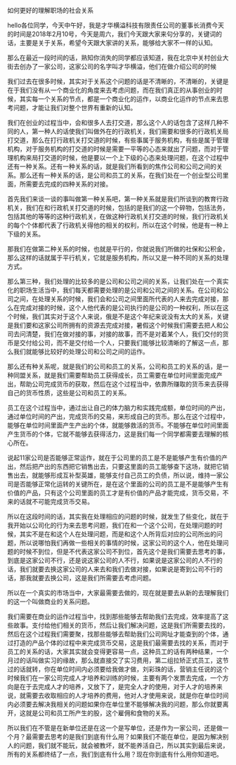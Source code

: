 如何更好的理解职场的社会关系

hello各位同学，今天中午好，我是才华横溢科技有限责任公司的董事长消费今天的时间是2018年2月10号，今天是周六，我们今天跟大家来句分享的，关键词的话，主要是关于关系，希望今天跟大家讲的关系，能够给大家不一样的认知。

那么在最近一段时间的话，熟知你消失的同学都应该知道，我在北京中关村创业大街去创办了一家公司，这家公司的名字叫才华横溢，他们在做介绍公司的时候

我们过去在很多时候，其实对于关系这个问题的话是不清晰的，不清晰的，关键是在于我们没有从一个商业化的角度来去考虑问题，而在我们真正的从事创业的时候，其实每一个关系的节点，都是一个商业化的运作，以商业化运作的节点来去思考问题，才能让我们对整个世界有重新的认知。

我们在创业的过程当中，会和很多人去打交道，那么这个人的话包含了这样几种不同的人，第一种人的话使我们叫做外在的行政机关，我们需要和很多的行政机关局打交道，那么在打行政机关打交道的时候，有些事属于服务机构，有些是属于管理机构，对于服务机构的打交道的时候是需要一平等的心态来就出了问题，而对于管理机构来局打交道的时候，他是要以一个上下级的心态来处理问题，在这个过程中还有一种关系。还有一种关系的话，就是我们所看到的焦作公司和公司之间的关系。那么还有一种关系的话，是公司和员工的关系，在我们处在一个创业型公司里面，所需要去完成的四种关系的对接。

首先我们来谈一谈的事叫做第一种关系吧，第一种关系就是我们所谈到的教育行政机关，我们在和行政机关打交道的时候，包括的是我们的这一个碎物，包括法务，包括其他的等等的这种行政机关，在做这种行政机关打交道的时候，我们行政机关的每个个体都代表了行政机关得他的相关的权利，所以在这个时候，他是有一种上下级的关系。

那我们在做第二种关系的时候，也就是平行的，你就说我们所做的社保和公积金，那么这样的话就属于平行机关，它就是服务机构，所以又是一种不同的关系的处理方式。

那么第三种，我们处理的比较多的是公司和公司之间的关系，让我们处在一个真实化的职场生活当中，我们每天都需要处理的是公司和公司之间的关系。在公司和公司之间，在处理关系的时候，我们会和公司之间里面所代表的人来去完成对接，那么在完成对接的时候，这个人他代表的是公司执行的是公司的一种权利，所以在这个时候，我们其实对于这个人来说，俄是不是这个年纪来说没有太大的关系，关键是我们要和这家公司所拥有的资源去完成对接，暑假这个时候我们需要去把人和公司去问清楚，我们在做对接的事，对接的故事，而不是对着某个人，我们交付的货币是交付给公司，而不是交付给一个人，只要我们能够比较清晰的了解这一点，那么我们就能够比较好的处理公司和公司之间的运作。

那么还有种关系呢，就是我们的公司和员工的关系，公司和员工的关系的话，是一种同盟关系，就是我们需要帮助员工获得成长，员工需要在单位时间里面完成产出，帮助公司完成货币的获取，然后在这个过程当中，依靠所赚取的货币来去获得自己的货币性质，这些是公司和员工的关系。

员工在这个过程当中，通过出让自己的体力脑力和实践完成额，单位时间的产出，通过单位时间的产出，完成货币的交易，来形成自己的货币。那么在这个过程中，能够在单位时间里面产生产出的个体，就能够救活的货币。不能够在单位时间里面产生货币的个体，它就不能够去获得活力，这是我们每一个同学都需要去理解的核心所在。

说起11家公司是否能够正常运作，就在于公司里的员工是不是能够产生有价值的产出，然后把产出的东西把它销售出去，只要这里面的员工能够查下这场，就把它销售出去，就能够形成互补型英雄，能够支付自己员工的负债，所以说，维持一家公司是否能够正常化运转的关键所在，是在这个里面的公司的员工是不是能够产生有价值的产品，只有这个公司里面的员工才是有价值的产品才能完成，货币交易，不来的话就不可能完成货币交易。

所以在这段时间的话，其实我在处理相应的问题的时候，就发生了些变化，就在于我开始以公司化的行为来去思考问题，我们在和一个这个公司，在处理问题的时候，其实不是在和这个人在处理问题，而是和这个人所背后对应的公司所出的问题，所以说哪怕我们再做一些相关的事情的时候，这家公司的这个人，他在处理问题的时候不到位，但是不代表这家公司不到位，首先这个是我们需要去思考的事，到底是这家公司不行，还是说这家公司的人不行，如果说是这家公司的人不行的话，我们就要去换这家公司的人来去和我们去做对接，如果说是寄到公司不行的话，那我就要去换公司，这是我们所需要去考虑问题。

所以在一个真实的市场当中，大家最需要去做的，现在就是要去从新的去理解我们的这一个叫做商业的关系问题。

我们需要在商业的运作过程当中，找到那些能够去帮助我们去完成，效率提高了这些故事。支付给他们相关的货币，然后让我们解决问题，这是我们所需要去找的，然后在这个过程我们需要聚，找那些能够去帮助我们公司网址才能查到的个体，通过打造的产品个体的过程中来完成货币交易，这是我们最需要去找的关系，而对于员工的关系的话，大家其实就会变得更容易一点，这种员工的话有两种结果，一个月过的话叫做实习的缘故，那么就直接交了实习费用，第二组拉矫正式员工，这节过的话就转，你在单位时间内必须要给我做才做，刘彩珠的话，营销主任说的这个时候我们在一家公司完成人才培养和训练的时候，主要有两个发票去完成，一个方向是在于去完成人才的培养，又放下了，是完全人才的使用，对于人才的培养来说，就需要去收取相应的人才培养的费用，他对人才使用来说，就是你在单位时间内必须要去解决我相关的问题如果你在单位里不能够解决我的问题，那么你就要离开，这就是公司和员工所产生的股，这个雇佣和食物的关系。

所以我们在不管是在新单位还是在这一个是写单位，还是作为一家公司，还是做一个月？最需要去思考的是我们到底有什么用？如果我们不能在单位，是因为解决别人的问题，我们就不能玩，就会被教坏，就不能养活自己，所以其实到最后来说，所有的关系都终结了一点，我们到底有什么用？现在你到底有什么用你知道吧。
